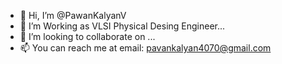 - 👋 Hi, I’m @PawanKalyanV
- 👀 I’m Working as VLSI Physical Desing Engineer...
- 💞️ I’m looking to collaborate on ...
- 📫 You can reach me at email: pavankalyan4070@gmail.com

<!---
PawanKalyanV/PawanKalyanV is a ✨ special ✨ repository because its `README.md` (this file) appears on your GitHub profile.
You can click the Preview link to take a look at your changes.
--->

